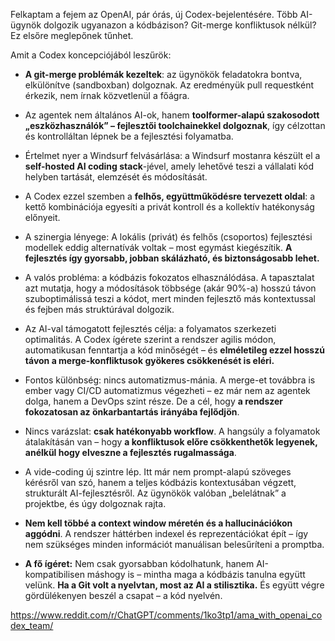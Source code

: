 Felkaptam a fejem az OpenAI, pár órás, új Codex-bejelentésére.
Több AI-ügynök dolgozik ugyanazon a kódbázison? Git-merge konfliktusok nélkül? Ez elsőre meglepőnek tűnhet.

Amit a Codex koncepciójából leszűrök:

* **A git-merge problémák kezeltek**: az ügynökök feladatokra bontva, elkülönítve (sandboxban) dolgoznak. Az eredményük pull requestként érkezik, nem írnak közvetlenül a főágra.  

* Az agentek nem általános AI-ok, hanem **toolformer-alapú szakosodott „eszközhasználók” – fejlesztői toolchainekkel dolgoznak**, így célzottan és kontrolláltan lépnek be a fejlesztési folyamatba.  

* Értelmet nyer a Windsurf felvásárlása: a Windsurf mostanra készült el a **self-hosted AI coding stack**-jével, amely lehetővé teszi a vállalati kód helyben tartását, elemzését és módosítását.  

* A Codex ezzel szemben a **felhős, együttműködésre tervezett oldal**: a kettő kombinációja egyesíti a privát kontroll és a kollektív hatékonyság előnyeit.  

* A szinergia lényege:
A lokális (privát) és felhős (csoportos) fejlesztési modellek eddig alternatívák voltak – most egymást kiegészítik. **A fejlesztés így gyorsabb, jobban skálázható, és biztonságosabb lehet.**  

* A valós probléma: a kódbázis fokozatos elhasználódása.
A tapasztalat azt mutatja, hogy a módosítások többsége (akár 90%-a) hosszú távon szuboptimálissá teszi a kódot, mert minden fejlesztő más kontextussal és fejben más struktúrával dolgozik.  

* Az AI-val támogatott fejlesztés célja: a folyamatos szerkezeti optimalitás.
A Codex ígérete szerint a rendszer agilis módon, automatikusan fenntartja a kód minőségét – és **elméletileg ezzel hosszú távon a merge-konfliktusok gyökeres csökkenését is eléri.**  

* Fontos különbség: nincs automatizmus-mánia.
A merge-et továbbra is ember vagy CI/CD automatizmus végezheti – ez már nem az agentek dolga, hanem a DevOps szint része. De a cél, hogy **a rendszer fokozatosan az önkarbantartás irányába fejlődjön**.  

* Nincs varázslat: **csak hatékonyabb workflow**.
A hangsúly a folyamatok átalakításán van – hogy **a konfliktusok előre csökkenthetők legyenek, anélkül hogy elveszne a fejlesztés rugalmassága**.  

* A vide-coding új szintre lép.
Itt már nem prompt-alapú szöveges kérésről van szó, hanem a teljes kódbázis kontextusában végzett, strukturált AI-fejlesztésről. Az ügynökök valóban „belelátnak” a projektbe, és úgy dolgoznak rajta.  

* **Nem kell többé a context window méretén és a hallucinációkon aggódni**.
A rendszer háttérben indexel és reprezentációkat épít – így nem szükséges minden információt manuálisan belesűríteni a promptba.  

* **A fő ígéret:**
Nem csak gyorsabban kódolhatunk, hanem AI-kompatibilisen máshogy is – mintha maga a kódbázis tanulna együtt velünk. **Ha a Git volt a nyelvtan, most az AI a stilisztika.** És együtt végre gördülékenyen beszél a csapat – a kód nyelvén.  

https://www.reddit.com/r/ChatGPT/comments/1ko3tp1/ama_with_openai_codex_team/    
